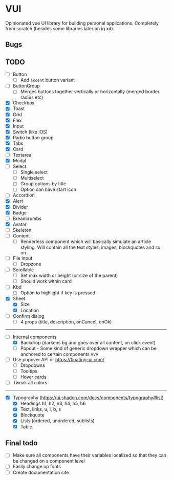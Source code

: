 # VUI

Opinionated vue UI library for building personal applications. Completely from scratch (besides some libraries later on ig xd).

## Bugs

## TODO

- [ ] Button
  - [ ] Add `accent` button variant
- [ ] ButtonGroup
  - [ ] Merges buttons together vertically or horizontally (merged border radius etc)
- [x] Checkbox
- [x] Toast
- [x] Grid
- [x] Flex
- [x] Input
- [x] Switch (like iOS)
- [x] Radio button group
- [x] Tabs
- [x] Card
- [ ] Textarea
- [x] Modal
- [ ] Select
  - [ ] Single select
  - [ ] Multiselect
  - [ ] Group options by title
  - [ ] Option can have start icon
- [ ] Accordion
- [x] Alert
- [x] Divider
- [x] Badge
- [ ] Breadcrumbs
- [x] Avatar
- [ ] Skeleton
- [ ] Content
  - [ ] Renderless component which will basically simulate an article styling. Will contain all the text styles, images, blockquotes and so on
- [ ] File input
  - [ ] Dropzone
- [ ] Scrollable
  - [ ] Set max width or height (or size of the parent)
  - [ ] Should work within card
- [ ] Kbd
  - [ ] Option to highlight if key is pressed
- [x] Sheet
  - [x] Size
  - [x] Location

- [ ] Confirm dialog
  - [ ] 4 props (title, description, onCancel, onOk)

---

- [ ] Internal components
  - [x] Backdrop (darkens bg and goes over all content, on click event)
  - [ ] Popout - Some kind of generic dropdown wrapper which can be anchored to certain components vvv
- [ ] Use popover API or https://floating-ui.com/
  - [ ] Dropdowns
  - [ ] Tooltips
  - [ ] Hover cards
- [ ] Tweak all colors

---

- [x] Typography (https://ui.shadcn.com/docs/components/typography#list)
  - [x] Headings h1, h2, h3, h4, h5, h6
  - [x] Text, links, u, i, b, s
  - [x] Blockquote
  - [x] Lists (ordered, unordered, sublists)
  - [x] Table

## Final todo

- [ ] Make sure all components have their variables localized so that they can be changed on a component level
- [ ] Easily change up fonts
- [ ] Create documentation site
